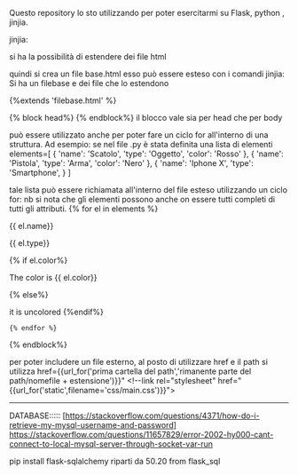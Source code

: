 Questo repository lo sto utilizzando per poter esercitarmi su Flask, python , jinjia.

jinjia:

si ha la possibilità di estendere dei file html

quindi si crea un file base.html
esso può essere esteso con i comandi jinjia:
Si ha un filebase e dei file che lo estendono 

<!--file esteso -->
{%extends 'filebase.html' %}

{% block head%}
        <!-- qui si può scrivee ciò che si vuole, e vale solo per il file 2 -->
{% endblock%}
il blocco vale sia per head che per body

può essere utilizzato anche per poter fare un ciclo for all'interno di una struttura.
Ad esempio:
se nel file .py è stata definita una lista di elementi
elements=[
	{
		'name': 'Scatolo',
		'type': 'Oggetto',
		'color': 'Rosso'
	},
	{
		'name': 'Pistola',
		'type': 'Arma',
		'color': 'Nero'
	},
    {
		'name': 'Iphone X',
		'type': 'Smartphone',
	}
]

tale lista può essere richiamata all'interno del file esteso utilizzando un ciclo for:
nb si nota che gli elementi possono anche on essere tutti completi di tutti gli attributi.
 {% for el in elements %}
        <p>{{ el.name}}</p>
        <p>{{ el.type}}</p>
        {% if el.color%}
            <p>The color is {{ el.color}}</p>
        {% else%} 
            <p>it is uncolored</hp>
        {%endif%}

    {% endfor %}
{% endblock%}


per poter includere un file esterno, al posto di utilizzare href e il path
si utilizza href={{url_for('prima cartella del path','rimanente parte del path/nomefile + estensione')}}"
    <!--link rel="stylesheet" href="{{url_for('static',filename='css/main.css')}}">
_________________________________________________
DATABASE:::::
[https://stackoverflow.com/questions/4371/how-do-i-retrieve-my-mysql-username-and-password]
https://stackoverflow.com/questions/11657829/error-2002-hy000-cant-connect-to-local-mysql-server-through-socket-var-run

pip install flask-sqlalchemy
riparti da 50.20
from flask_sql 